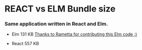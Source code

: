 # REACT vs ELM Bundle size

### Same application written in React and Elm.

- Elm 131 KB [Thanks to Rametta for contributing this Elm code ;)](https://github.com/rametta)

- React 557 KB
